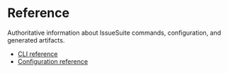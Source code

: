 # Reference

Authoritative information about IssueSuite commands, configuration, and generated artifacts.

- [CLI reference](cli.md)
- [Configuration reference](configuration.md)
